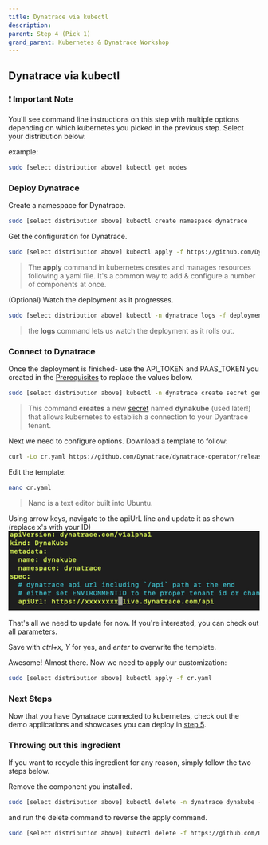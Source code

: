 ```yaml
---
title: Dynatrace via kubectl
description:
parent: Step 4 (Pick 1)
grand_parent: Kubernetes & Dynatrace Workshop
---
```


## Dynatrace via kubectl

### :exclamation: Important Note

You'll see command line instructions on this step with multiple options depending on which kubernetes you picked in the previous step.  Select your distribution below:  

example:

```bash
sudo [select distribution above] kubectl get nodes
```

### Deploy Dynatrace

Create a namespace for Dynatrace.

```bash
sudo [select distribution above] kubectl create namespace dynatrace
```

Get the configuration for Dynatrace.

```bash
sudo [select distribution above] kubectl apply -f https://github.com/Dynatrace/dynatrace-operator/releases/latest/download/kubernetes.yaml
```

> The **apply** command in kubernetes creates and manages resources following a yaml file.  It's a common way to add & configure a number of components at once.

(Optional) Watch the deployment as it progresses.

```bash
sudo [select distribution above] kubectl -n dynatrace logs -f deployment/dynatrace-operator
```

> the **logs** command lets us watch the deployment as it rolls out.

### Connect to Dynatrace

Once the deployment is finished- use the API_TOKEN and PAAS_TOKEN you created in the [Prerequisites](index#prerequisites) to replace the values below.

```bash
sudo [select distribution above] kubectl -n dynatrace create secret generic dynakube --from-literal="apiToken=API_TOKEN" --from-literal="paasToken=PAAS_TOKEN"
```

> This command **creates** a new [secret](https://kubernetes.io/docs/concepts/configuration/secret/) named **dynakube** (used later!) that allows kubernetes to establish a connection to your Dyantrace tenant.

Next we need to configure options.  Download a template to follow:

```bash
curl -Lo cr.yaml https://github.com/Dynatrace/dynatrace-operator/releases/latest/download/cr.yaml
```

Edit the template:

```bash
nano cr.yaml
```

> Nano is a text editor built into Ubuntu.

Using arrow keys, navigate to the apiUrL line and update it as shown (replace x's with your ID)  
![API Setting](../assets/images/kubectl_api.jpg)

That's all we need to update for now.  If you're interested, you can check out all [parameters](https://www.dynatrace.com/support/help/technology-support/container-platforms/kubernetes/monitor-kubernetes-environments/#anchor_parameters).

Save with *ctrl+x*, *Y* for yes, and *enter* to overwrite the template.

Awesome!  Almost there.  Now we need to apply our customization:

```bash
sudo [select distribution above] kubectl apply -f cr.yaml
```

### Next Steps

Now that you have Dynatrace connected to kubernetes, check out the demo applications and showcases you can deploy in [step 5](step5).

### Throwing out this ingredient

If you want to recycle this ingredient for any reason, simply follow the two steps below.

Remove the component you installed.

```bash
sudo [select distribution above] kubectl delete -n dynatrace dynakube --all
```

and run the delete command to reverse the apply command.

```bash
sudo [select distribution above] kubectl delete -f https://github.com/Dynatrace/dynatrace-operator/releases/latest/download/kubernetes.yaml
```

<script src="{{ base.url | prepend: site.url }}/assets/js/copy.js"></script>
